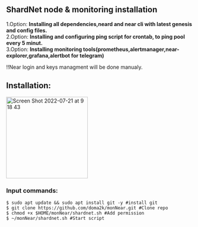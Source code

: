 ## ShardNet node & monitoring installation 
1.Option: **Installing all dependencies,neard and near cli with latest genesis and config files.** <br />
2.Option: **Installing and configuring ping script for crontab, to ping pool every 5 minut.** <br />
3.Option: **Installing monitoring tools(prometheus,alertmanager,near-explorer,grafana,alertbot for telegram)** <br />

!!Near login and keys managment will be done manualy.

## Installation:
<img width="220" alt="Screen Shot 2022-07-21 at 9 18 43" src="https://user-images.githubusercontent.com/79820904/180143201-da262fac-8ff9-4ec4-830c-c7b5930fd33a.png"> <br />

### Input commands:
```
$ sudo apt update && sudo apt install git -y #install git
$ git clone https://github.com/doma2k/monNear.git #Clone repo
$ chmod +x $HOME/monNear/shardnet.sh #Add permission 
$ ~/monNear/shardnet.sh #Start script

